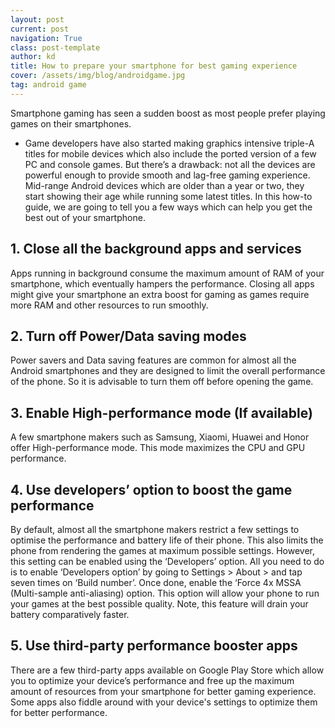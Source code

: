 ```yaml
---
layout: post
current: post
navigation: True
class: post-template
author: kd
title: How to prepare your smartphone for best gaming experience
cover: /assets/img/blog/androidgame.jpg
tag: android game
---
```


 Smartphone gaming has seen a sudden boost as most people prefer playing games on their smartphones.

* Game developers have also started making graphics intensive triple-A titles for mobile devices which also include the ported version of a few PC and console games. But there’s a drawback: not all the devices are powerful enough to provide smooth and lag-free gaming experience. Mid-range Android devices which are older than a year or two, they start showing their age while running some latest titles. In this how-to guide, we are going to tell you a few ways which can help you get the best out of your smartphone.
## 1. Close all the background apps and services
Apps running in background consume the maximum amount of RAM of your smartphone, which eventually hampers the performance. Closing all apps might give your smartphone an extra boost for gaming as games require more RAM and other resources to run smoothly.
## 2. Turn off Power/Data saving modes
Power savers and Data saving features are common for almost all the Android smartphones and they are designed to limit the overall performance of the phone. So it is advisable to turn them off before opening the game.
## 3. Enable High-performance mode (If available)
A few smartphone makers such as Samsung, Xiaomi, Huawei and Honor offer High-performance mode. This mode maximizes the CPU and GPU performance.
## 4. Use developers’ option to boost the game performance
By default, almost all the smartphone makers restrict a few settings to optimise the performance and battery life of their phone. This also limits the phone from rendering the games at maximum possible settings. However, this setting can be enabled using the ‘Developers’ option.
All you need to do is to enable ‘Developers option’ by going to Settings > About > and tap seven times on ‘Build number’. Once done, enable the ‘Force 4x MSSA (Multi-sample anti-aliasing) option. This option will allow your phone to run your games at the best possible quality. Note, this feature will drain your battery comparatively faster.
## 5. Use third-party performance booster apps
There are a few third-party apps available on Google Play Store which allow you to optimize your device’s performance and free up the maximum amount of resources from your smartphone for better gaming experience. Some apps also fiddle around with your device's settings to optimize them for better performance.
